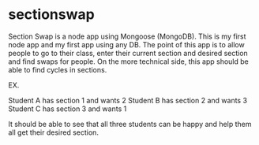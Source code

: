 sectionswap
===========

Section Swap is a node app using Mongoose (MongoDB).  This is my first node app and my first app using any DB.
The point of this app is to allow people to go to their class, enter their current section and desired section 
and find swaps for people.  On the more technical side, this app should be able to find cycles in sections.

EX.

Student A has section 1 and wants 2
Student B has section 2 and wants 3
Student C has section 3 and wants 1

It should be able to see that all three students can be happy and help them all get their desired section. 
